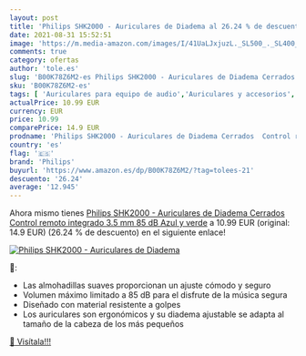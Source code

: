 ```yaml
---
layout: post
title: 'Philips SHK2000 - Auriculares de Diadema al 26.24 % de descuento'
date: 2021-08-31 15:52:51
image: 'https://m.media-amazon.com/images/I/41UaLJxjuzL._SL500_._SL400_.jpg'
comments: true
category: ofertas
author: 'tole.es'
slug: 'B00K78Z6M2-es Philips SHK2000 - Auriculares de Diadema Cerrados Control...'
sku: 'B00K78Z6M2-es'
tags: [ 'Auriculares para equipo de audio','Auriculares y accesorios','Electrónica','auriculares','philips', ]
actualPrice: 10.99 EUR
currency: EUR
price: 10.99
comparePrice: 14.9 EUR
prodname: 'Philips SHK2000 - Auriculares de Diadema Cerrados  Control remoto integrado  3.5 mm  85 dB   Azul y verde'
country: 'es'
flag: '🇪🇸'
brand: 'Philips'
buyurl: 'https://www.amazon.es/dp/B00K78Z6M2/?tag=tolees-21'
descuento: '26.24'
average: '12.945'
---
```


Ahora mismo tienes [Philips SHK2000 - Auriculares de Diadema Cerrados  Control remoto integrado  3.5 mm  85 dB   Azul y verde](https://www.amazon.es/dp/B00K78Z6M2/?tag=tolees-21) a 10.99 EUR (original: 14.9 EUR) (26.24 %  de descuento) en el siguiente enlace!

[![Philips SHK2000 - Auriculares de Diadema](https://m.media-amazon.com/images/I/41UaLJxjuzL._SL500_._SL400_.jpg)](https://www.amazon.es/dp/B00K78Z6M2/?tag=tolees-21)

🔎:

- Las almohadillas suaves proporcionan un ajuste cómodo y seguro
- Volumen máximo limitado a 85 dB para el disfrute de la música segura
- Diseñado con material resistente a golpes
- Los auriculares son ergonómicos y su diadema ajustable se adapta al tamaño de la cabeza de los más pequeños

[🛒 Visítala!!!](https://www.amazon.es/dp/B00K78Z6M2/?tag=tolees-21)
